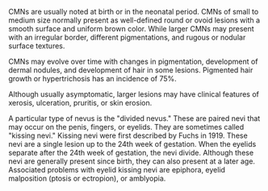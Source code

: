 CMNs are usually noted at birth or in the neonatal period. CMNs of small to medium size normally present as well-defined round or ovoid lesions with a smooth surface and uniform brown color. While larger CMNs may present with an irregular border, different pigmentations, and rugous or nodular surface textures.

CMNs may evolve over time with changes in pigmentation, development of dermal nodules, and development of hair in some lesions. Pigmented hair growth or hypertrichosis has an incidence of 75%.

Although usually asymptomatic, larger lesions may have clinical features of xerosis, ulceration, pruritis, or skin erosion.

A particular type of nevus is the "divided nevus." These are paired nevi that may occur on the penis, fingers, or eyelids. They are sometimes called "kissing nevi." Kissing nevi were first described by Fuchs in 1919. These nevi are a single lesion up to the 24th week of gestation. When the eyelids separate after the 24th week of gestation, the nevi divide. Although these nevi are generally present since birth, they can also present at a later age. Associated problems with eyelid kissing nevi are epiphora, eyelid malposition (ptosis or ectropion), or amblyopia.